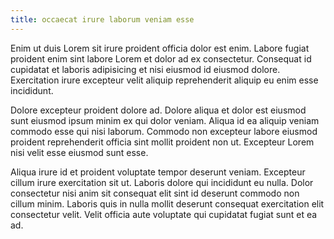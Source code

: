 ```yaml
---
title: occaecat irure laborum veniam esse
---
```


Enim ut duis Lorem sit irure proident officia dolor est enim. Labore fugiat proident enim sint labore Lorem et dolor ad ex consectetur. Consequat id cupidatat et laboris adipisicing et nisi eiusmod id eiusmod dolore. Exercitation irure excepteur velit aliquip reprehenderit aliquip eu enim esse incididunt.

Dolore excepteur proident dolore ad. Dolore aliqua et dolor est eiusmod sunt eiusmod ipsum minim ex qui dolor veniam. Aliqua id ea aliquip veniam commodo esse qui nisi laborum. Commodo non excepteur labore eiusmod proident reprehenderit officia sint mollit proident non ut. Excepteur Lorem nisi velit esse eiusmod sunt esse.

Aliqua irure id et proident voluptate tempor deserunt veniam. Excepteur cillum irure exercitation sit ut. Laboris dolore qui incididunt eu nulla. Dolor consectetur nisi anim sit consequat elit sint id deserunt commodo non cillum minim. Laboris quis in nulla mollit deserunt consequat exercitation elit consectetur velit. Velit officia aute voluptate qui cupidatat fugiat sunt et ea ad.